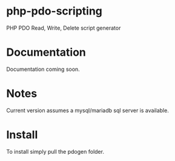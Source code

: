 # php-pdo-scripting
PHP PDO Read, Write, Delete script generator

# Documentation
Documentation coming soon.

# Notes
Current version assumes a mysql/mariadb sql server is available.

# Install
To install simply pull the pdogen folder.
